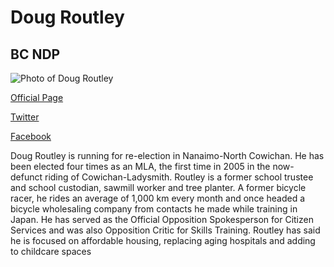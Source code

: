 # Doug Routley

## BC NDP

![Photo of Doug Routley](images/image16.jpg)

[Official Page](https://dougroutley.bcndp.ca/)

[Twitter](https://twitter.com/DougRoutley17)

[Facebook](https://www.facebook.com/DougRoutley2020)

Doug Routley is running for re-election in Nanaimo-North Cowichan. He has been elected four times as an MLA, the first time in 2005 in the now-defunct riding of Cowichan-Ladysmith. Routley is a former school trustee and school custodian, sawmill worker and tree planter. A former bicycle racer, he rides an average of 1,000 km every month and once headed a bicycle wholesaling company from contacts he made while training in Japan. He has served as the Official Opposition Spokesperson for Citizen Services and was also Opposition Critic for Skills Training. Routley has said he is focused on affordable housing, replacing aging hospitals and adding to childcare spaces
